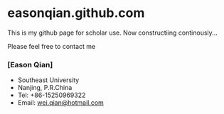 easonqian.github.com
====================

This is my github page for scholar use. Now constructiing continously...

Please feel free to contact me

### [Eason Qian]
* Southeast University
* Nanjing, P.R.China
* Tel: +86-15250969322
* Email: wei.qian@hotmail.com
